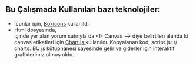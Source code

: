 ## Bu Çalışmada Kullanılan bazı teknolojiler:

+  İconlar için, [Boxicons](https://boxicons.com/) kullanıldı.
+  Html dosyasında, <main> içinde yer alan yorum satırıyla da <!- Canvas --> diye belirtilen alanda ki canvas etiketleri için [ Chart.js ](https://www.chartjs.org/) kullanıldı. Kopyalanan kod, script.js:  // charts.  BU js kütüphanesi sayesinde gelir ve giderler için interaktif grafiklerimiz olmuş oldu. 
